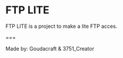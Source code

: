 FTP LITE
===

FTP LITE is a project to make a lite FTP acces.

===

Made by: Goudacraft & 3751_Creator